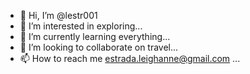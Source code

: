 - 👋 Hi, I’m @lestr001
- 👀 I’m interested in exploring...
- 🌱 I’m currently learning everything...
- 💞️ I’m looking to collaborate on travel...
- 📫 How to reach me estrada.leighanne@gmail.com ...

<!---
lestr001/lestr001 is a ✨ special ✨ repository because its `README.md` (this file) appears on your GitHub profile.
You can click the Preview link to take a look at your changes.
--->

